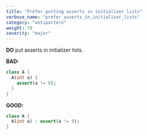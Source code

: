 ```yaml
---
title: "Prefer putting asserts in initializer lists"
verbose_name: "prefer_asserts_in_initializer_lists"
category: "antipattern"
weight: 70
severity: "major"
---
```

**DO** put asserts in initializer lists.

**BAD:**
```dart
class A {
  A(int a) {
    assert(a != 0);
  }
}
```

**GOOD:**
```dart
class A {
  A(int a) : assert(a != 0);
}
```


